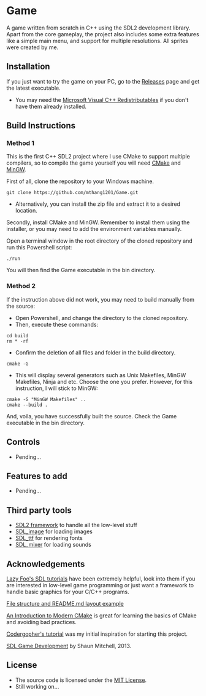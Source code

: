 # Game
A game written from scratch in C++ using the SDL2 development library. Apart from the core gameplay, the project also includes some extra features like <!--a ghost block to reduce misdrops, -->a simple main menu, and support for multiple resolutions. All sprites were created by me.

<!-- ![](gallery/gameplay.gif) -->

<!-- ## Gallery
<img src="gallery/mainmenu.png" width = "310"> <img src="gallery/options.png" width = "310"> <img src="gallery/pausemenu.png" width = "310"> -->

## Installation
If you just want to try the game on your PC, go to the [Releases](https://github.com/mthang1201/Game/releases) page and get the latest executable.
- You may need the [Microsoft Visual C++ Redistributables](https://support.microsoft.com/en-us/topic/the-latest-supported-visual-c-downloads-2647da03-1eea-4433-9aff-95f26a218cc0) if you don't have them already installed.

## Build Instructions
### Method 1
This is the first C++ SDL2 project where I use CMake to support multiple compilers, so to compile the game yourself you will need [CMake](https://cmake.org/download/) and [MinGW](https://www.mingw-w64.org/downloads/).

First of all, clone the repository to your Windows machine.
```
git clone https://github.com/mthang1201/Game.git
```
- Alternatively, you can install the zip file and extract it to a desired location.

Secondly, install CMake and MinGW. Remember to install them using the installer, or you may need to add the environment variables manually.

Open a terminal window in the root directory of the cloned repository and run this Powershell script:
```
./run
```

You will then find the Game executable in the bin directory.

### Method 2
If the instruction above did not work, you may need to build manually from the source:

- Open Powershell, and change the directory to the cloned repository.
- Then, execute these commands:
```
cd build
rm * -rf
```
- Confirm the deletion of all files and folder in the build directory.
```
cmake -G
```
- This will display several generators such as Unix Makefiles, MinGW Makefiles, Ninja and etc. Choose the one you prefer. However, for this instruction, I will stick to MinGW:
```
cmake -G "MinGW Makefiles" ..
cmake --build .
```

And, voila, you have successfully built the source. Check the Game executable in the bin directory.

## Controls
- Pending...

## Features to add
- Pending...

## Third party tools
- [SDL2 framework](https://github.com/libsdl-org/SDL/releases/tag/release-2.30.0) to handle all the low-level stuff
- [SDL_image](https://github.com/libsdl-org/SDL_image/releases/tag/release-2.8.2) for loading images
- [SDL_ttf](https://github.com/libsdl-org/SDL_ttf/releases/tag/release-2.22.0) for rendering fonts
- [SDL_mixer](https://github.com/libsdl-org/SDL_mixer/releases/tag/release-2.8.0) for loading sounds

## Acknowledgements
[Lazy Foo's SDL tutorials](https://lazyfoo.net/tutorials/SDL/index.php) have been extremely helpful, look into them if you are interested in low-level game programming or just want a framework to handle basic graphics for your C/C++ programs.

[File structure and README.md layout example](https://github.com/mvlassis/pixeltetris)

[An Introduction to Modern CMake](https://www.willusher.io/sdl2%20tutorials/2014/03/06/lesson-0-cmake) is great for learning the basics of CMake and avoiding bad practices.

[Codergopher's tutorial](https://www.youtube.com/playlist?list=PL2RPjWnJduNmXHRYwdtublIPdlqocBoLS) was my initial inspiration for starting this project.

[SDL Game Development](https://books.google.com.vn/books/about/SDL_Game_Development.html?id=SbmfrHIlhK4C&source=kp_book_description&redir_esc=y) by Shaun Mitchell, 2013.

## License
- The source code is licensed under the [MIT License](https://tldrlegal.com/license/mit-license).
- Still working on...
<!-- - The Munro fonts are licensed under the [SIL Open Font License](http://scripts.sil.org/OFL). -->
